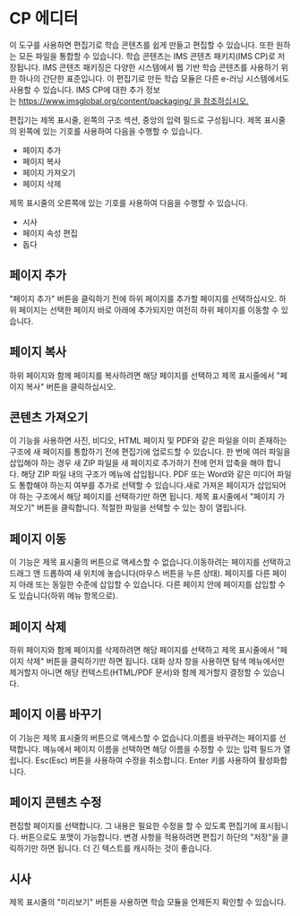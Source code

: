 # CP 에디터

이 도구를 사용하면 편집기로 학습 콘텐츠를 쉽게 만들고 편집할 수 있습니다. 또한 원하는 모든 파일을 통합할 수 있습니다. 학습 콘텐츠는 IMS 콘텐츠 패키지(IMS CP)로 저장됩니다. IMS 콘텐츠 패키징은 다양한 시스템에서 웹 기반 학습 콘텐츠를 사용하기 위한 하나의 간단한 표준입니다. 이 편집기로 만든 학습 모듈은 다른 e-러닝 시스템에서도 사용할 수 있습니다. IMS CP에 대한 추가 정보는 [https://www.imsglobal.org/content/packaging/ 을 참조하십시오.](http://www.imsglobal.org/content/packaging/)

편집기는 제목 표시줄, 왼쪽의 구조 섹션, 중앙의 입력 필드로 구성됩니다. 제목 표시줄의 왼쪽에 있는 기호를 사용하여 다음을 수행할 수 있습니다.

- 페이지 추가
- 페이지 복사
- 페이지 가져오기
- 페이지 삭제

제목 표시줄의 오른쪽에 있는 기호를 사용하여 다음을 수행할 수 있습니다.

- 시사
- 페이지 속성 편집
- 돕다

## 페이지 추가

"페이지 추가" 버튼을 클릭하기 전에 하위 페이지를 추가할 페이지를 선택하십시오. 하위 페이지는 선택한 페이지 바로 아래에 추가되지만 여전히 하위 페이지를 이동할 수 있습니다.

## 페이지 복사

하위 페이지와 함께 페이지를 복사하려면 해당 페이지를 선택하고 제목 표시줄에서 "페이지 복사" 버튼을 클릭하십시오.

## 콘텐츠 가져오기

이 기능을 사용하면 사진, 비디오, HTML 페이지 및 PDF와 같은 파일을 이미 존재하는 구조에 새 페이지를 통합하기 전에 편집기에 업로드할 수 있습니다. 한 번에 여러 파일을 삽입해야 하는 경우 새 ZIP 파일을 새 페이지로 추가하기 전에 먼저 압축을 해야 합니다. 해당 ZIP 파일 내의 구조가 메뉴에 삽입됩니다. PDF 또는 Word와 같은 미디어 파일도 통합해야 하는지 여부를 추가로 선택할 수 있습니다.새로 가져온 페이지가 삽입되어야 하는 구조에서 해당 페이지를 선택하기만 하면 됩니다. 제목 표시줄에서 "페이지 가져오기" 버튼을 클릭합니다. 적절한 파일을 선택할 수 있는 창이 열립니다.

## 페이지 이동

이 기능은 제목 표시줄의 버튼으로 액세스할 수 없습니다.이동하려는 페이지를 선택하고 드래그 앤 드롭하여 새 위치에 놓습니다(마우스 버튼을 누른 상태). 페이지를 다른 페이지 아래 또는 동일한 수준에 삽입할 수 있습니다. 다른 페이지 안에 페이지를 삽입할 수도 있습니다(하위 메뉴 항목으로).

## 페이지 삭제

하위 페이지와 함께 페이지를 삭제하려면 해당 페이지를 선택하고 제목 표시줄에서 "페이지 삭제" 버튼을 클릭하기만 하면 됩니다. 대화 상자 창을 사용하면 탐색 메뉴에서만 제거할지 아니면 해당 컨텍스트(HTML/PDF 문서)와 함께 제거할지 결정할 수 있습니다.

## 페이지 이름 바꾸기

이 기능은 제목 표시줄의 버튼으로 액세스할 수 없습니다.이름을 바꾸려는 페이지를 선택합니다. 메뉴에서 페이지 이름을 선택하면 해당 이름을 수정할 수 있는 입력 필드가 열립니다. Esc(Esc) 버튼을 사용하여 수정을 취소합니다. Enter 키를 사용하여 활성화합니다.

## 페이지 콘텐츠 수정

편집할 페이지를 선택합니다. 그 내용은 필요한 수정을 할 수 있도록 편집기에 표시됩니다. 버튼으로도 포맷이 가능합니다. 변경 사항을 적용하려면 편집기 하단의 "저장"을 클릭하기만 하면 됩니다. 더 긴 텍스트를 캐시하는 것이 좋습니다.

## 시사

제목 표시줄의 "미리보기" 버튼을 사용하면 학습 모듈을 언제든지 확인할 수 있습니다.